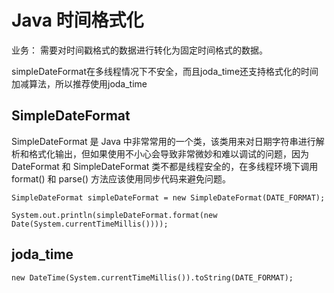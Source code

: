 # Java 时间格式化

业务： 需要对时间戳格式的数据进行转化为固定时间格式的数据。

simpleDateFormat在多线程情况下不安全，而且joda_time还支持格式化的时间加减算法，所以推荐使用joda_time

## SimpleDateFormat

SimpleDateFormat 是 Java 中非常常用的一个类，该类用来对日期字符串进行解析和格式化输出，但如果使用不小心会导致非常微妙和难以调试的问题，因为 DateFormat 和 SimpleDateFormat 类不都是线程安全的，在多线程环境下调用 format() 和 parse() 方法应该使用同步代码来避免问题。

```
SimpleDateFormat simpleDateFormat = new SimpleDateFormat(DATE_FORMAT);

System.out.println(simpleDateFormat.format(new Date(System.currentTimeMillis())));
```

## joda_time

```
new DateTime(System.currentTimeMillis()).toString(DATE_FORMAT);
```
